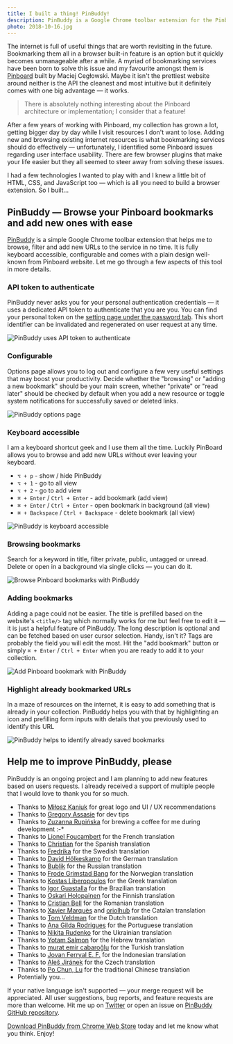 ```yaml
---
title: I built a thing! PinBuddy!
description: PinBuddy is a Google Chrome toolbar extension for the Pinboard bookmarking service that lets you browse and add new bookmarks with ease. It is fully keyboard accessible and highlights previously bookmarked websites. It uses API tokens for server communications and never asks for your authentication credentials hence secure.
photo: 2018-10-16.jpg
---
```


The internet is full of useful things that are worth revisiting in the future. Bookmarking them all in a browser built-in feature is an option but it quickly becomes unmanageable after a while. A myriad of bookmarking services have been born to solve this issue and my favourite amongst them is [Pinboard](http://pinboard.in) built by Maciej Cegłowski. Maybe it isn't the prettiest website around neither is the API the cleanest and most intuitive but it definitely comes with one big advantage — it works.

> There is absolutely nothing interesting about the Pinboard architecture or implementation; I consider that a feature!

After a few years of working with Pinboard, my collection has grown a lot, getting bigger day by day while I visit resources I don't want to lose. Adding new and browsing existing internet resources is what bookmarking services should do effectively — unfortunately, I identified some Pinboard issues regarding user interface usability. There are few browser plugins that make your life easier but they all seemed to steer away from solving these issues.

I had a few technologies I wanted to play with and I knew a little bit of HTML, CSS, and JavaScript too — which is all you need to build a browser extension. So I built…

## PinBuddy — Browse your Pinboard bookmarks and add new ones with ease

[PinBuddy](https://chrome.google.com/webstore/detail/pinbuddy/ppokjacfheflhaojmndcblibahmopkfl) is a simple Google Chrome toolbar extension that helps me to browse, filter and add new URLs to the service in no time. It is fully keyboard accessible, configurable and comes with a plain design well-known from Pinboard website. Let me go through a few aspects of this tool in more details.

### API token to authenticate

PinBuddy never asks you for your personal authentication credentials — it uses a dedicated API token to authenticate that you are you. You can find your personal token on the [setting page under the password tab](https://pinboard.in/settings/password). This short identifier can be invalidated and regenerated on user request at any time.

![PinBuddy uses API token to authenticate](/photos/2018-10-16-1.jpg)

### Configurable

Options page allows you to log out and configure a few very useful settings that may boost your productivity. Decide whether the "browsing" or "adding a new bookmark" should be your main screen, whether "private" or "read later" should be checked by default when you add a new resource or toggle system notifications for successfully saved or deleted links.

![PinBuddy options page](/photos/2018-10-16-2.jpg)

### Keyboard accessible

I am a keyboard shortcut geek and I use them all the time. Luckily PinBoard allows you to browse and add new URLs without ever leaving your keyboard.

- `⌥ + p` - show / hide PinBuddy
- `⌥ + 1` - go to all view
- `⌥ + 2` - go to add view
- `⌘ + Enter` / `Ctrl + Enter` - add bookmark (add view)
- `⌘ + Enter` / `Ctrl + Enter` - open bookmark in background (all view)
- `⌘ + Backspace` / `Ctrl + Backspace` - delete bookmark (all view)

![PinBuddy is keyboard accessible](/photos/2018-10-16-3.gif)

### Browsing bookmarks

Search for a keyword in title, filter private, public, untagged or unread. Delete or open in a background via single clicks — you can do it.

![Browse Pinboard bookmarks with PinBuddy](/photos/2018-10-16-4.jpg)

### Adding bookmarks

Adding a page could not be easier. The title is prefilled based on the website's `<title/>` tag which normally works for me but feel free to edit it — it is just a helpful feature of PinBuddy. The long description is optional and can be fetched based on user cursor selection. Handy, isn't it? Tags are probably the field you will edit the most. Hit the "add bookmark" button or simply `⌘ + Enter` / `Ctrl + Enter` when you are ready to add it to your collection.

![Add Pinboard bookmark with PinBuddy](/photos/2018-10-16-5.jpg)

### Highlight already bookmarked URLs

In a maze of resources on the internet, it is easy to add something that is already in your collection. PinBuddy helps you with that by highlighting an icon and prefilling form inputs with details that you previously used to identify this URL

![PinBuddy helps to identify already saved bookmarks](/photos/2018-10-16-6.jpg)

## Help me to improve PinBuddy, please

PinBuddy is an ongoing project and I am planning to add new features based on users requests. I already received a support of multiple people that I would love to thank you for so much.

- Thanks to [Miłosz Kaniuk](https://www.behance.net/miloszkanibf79) for great logo and UI / UX recommendations
- Thanks to [Gregory Assasie](https://twitter.com/gregory_jarvez) for dev tips
- Thanks to [Zuzanna Rupińska](https://www.instagram.com/zuzanna.rupinska/) for brewing a coffee for me during development :-\*
- Thanks to [Lionel Foucambert](https://github.com/LionelFW) for the French translation
- Thanks to [Christian](https://github.com/chmartinez) for the Spanish translation
- Thanks to [Fredrika](https://github.com/femtioelva) for the Swedish translation
- Thanks to [David Hölkeskamp](https://github.com/dhkamp) for the German translation
- Thanks to [Bublik](https://github.com/Bigbublik) for the Russian translation
- Thanks to [Frode Grimstad Bang](https://www.frodebang.com/) for the Norwegian translation
- Thanks to [Kostas Liberopoulos](https://github.com/KostasLib) for the Greek translation
- Thanks to [Igor Guastalla](https://github.com/guastallaigor) for the Brazilian translation
- Thanks to [Oskari Holopainen](https://github.com/Ikaros1510) for the Finnish translation
- Thanks to [Cristian Bell](https://github.com/cristianbell) for the Romanian translation
- Thanks to [Xavier Marquès](https://github.com/wolframtheta) and [oriolhub](https://github.com/oriolhub) for the Catalan translation
- Thanks to [Tom Veldman](https://github.com/progBorg) for the Dutch translation
- Thanks to [Ana Gilda Rodrigues](https://github.com/AnaGilda) for the Portuguese translation
- Thanks to [Nikita Rudenko](https://github.com/nick-rudenko) for the Ukrainian translation
- Thanks to [Yotam Salmon](https://github.com/yotam180) for the Hebrew translation
- Thanks to [murat emir cabaroğlu](https://github.com/mrTmr12) for the Turkish translation
- Thanks to [Jovan Ferryal E. F.](https://wecreative.co.id/) for the Indonesian translation
- Thanks to [Aleš Jiránek](https://github.com/AlesJiranek) for the Czech translation
- Thanks to [Po Chun, Lu](https://github.com/Sirius207) for the traditional Chinese translation
- Potentially you…

If your native language isn't supported — your merge request will be appreciated. All user suggestions, bug reports, and feature requests are more than welcome. Hit me up on [Twitter](https://twitter.com/pawelgrzybek) or open an issue on [PinBuddy GitHub repository](https://github.com/pawelgrzybek/PinBuddy).

[Download PinBuddy from Chrome Web Store](https://chrome.google.com/webstore/detail/pinbuddy/ppokjacfheflhaojmndcblibahmopkfl) today and let me know what you think. Enjoy!
